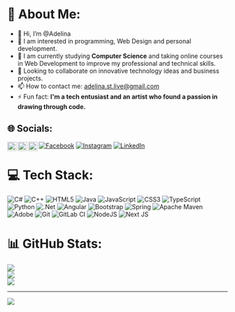 # 💫 About Me:
- 👋 Hi, I’m @Adelina
- 👀 I am interested in programming, Web Design and personal development.
- 🌱 I am currently studying **Computer Science** and taking online courses in Web Development to improve my professional and technical skills.
- 💞️ Looking to collaborate on innovative technology ideas and business projects.
- 📫 How to contact me: adelina.st.live@gmail.com
- ⚡ Fun fact: **I'm a tech entusiast and an artist who found a passion in drawing through code.**


## 🌐 Socials:
<a href="https://www.linkedin.com/in/adelinast/"><img align="left" src="https://raw.githubusercontent.com/yushi1007/yushi1007/main/images/linkedin.svg" alt="Adelina Stankova | LinkedIn" width="21px"/></a>
<a href="https://instagram.com/tabbytadi"><img align="left" src="https://raw.githubusercontent.com/yushi1007/yushi1007/main/images/instagram.svg" alt="Adelina Stankova | Instagram" width="21px"/></a>
<a href="[https://instagram.com/yushi.95](https://facebook.com/adelina.stankova.5/)"><img align="left" src="https://raw.githubusercontent.com/yushi1007/yushi1007/main/images/facebook.svg" alt="Adelina Stankova | Facebook" width="21px"/></a>

[![Facebook](https://img.shields.io/badge/Facebook-%231877F2.svg?logo=Facebook&logoColor=white)](https://facebook.com/adelina.stankova.5/) [![Instagram](https://img.shields.io/badge/Instagram-%23E4405F.svg?logo=Instagram&logoColor=white)](https://instagram.com/tabbytadi/) [![LinkedIn](https://img.shields.io/badge/LinkedIn-%230077B5.svg?logo=linkedin&logoColor=white)](https://linkedin.com/in/adelinast/) 

# 💻 Tech Stack:
![C#](https://img.shields.io/badge/c%23-%23239120.svg?style=for-the-badge&logo=csharp&logoColor=white) ![C++](https://img.shields.io/badge/c++-%2300599C.svg?style=for-the-badge&logo=c%2B%2B&logoColor=white) ![HTML5](https://img.shields.io/badge/html5-%23E34F26.svg?style=for-the-badge&logo=html5&logoColor=white) ![Java](https://img.shields.io/badge/java-%23ED8B00.svg?style=for-the-badge&logo=openjdk&logoColor=white) ![JavaScript](https://img.shields.io/badge/javascript-%23323330.svg?style=for-the-badge&logo=javascript&logoColor=%23F7DF1E) ![CSS3](https://img.shields.io/badge/css3-%231572B6.svg?style=for-the-badge&logo=css3&logoColor=white) ![TypeScript](https://img.shields.io/badge/typescript-%23007ACC.svg?style=for-the-badge&logo=typescript&logoColor=white) ![Python](https://img.shields.io/badge/python-3670A0?style=for-the-badge&logo=python&logoColor=ffdd54) ![.Net](https://img.shields.io/badge/.NET-5C2D91?style=for-the-badge&logo=.net&logoColor=white) ![Angular](https://img.shields.io/badge/angular-%23DD0031.svg?style=for-the-badge&logo=angular&logoColor=white) ![Bootstrap](https://img.shields.io/badge/bootstrap-%238511FA.svg?style=for-the-badge&logo=bootstrap&logoColor=white) ![Spring](https://img.shields.io/badge/spring-%236DB33F.svg?style=for-the-badge&logo=spring&logoColor=white) ![Apache Maven](https://img.shields.io/badge/Apache%20Maven-C71A36?style=for-the-badge&logo=Apache%20Maven&logoColor=white) ![Adobe](https://img.shields.io/badge/adobe-%23FF0000.svg?style=for-the-badge&logo=adobe&logoColor=white) ![Git](https://img.shields.io/badge/git-%23F05033.svg?style=for-the-badge&logo=git&logoColor=white) ![GitLab CI](https://img.shields.io/badge/gitlab%20CI-%23181717.svg?style=for-the-badge&logo=gitlab&logoColor=white) ![NodeJS](https://img.shields.io/badge/node.js-6DA55F?style=for-the-badge&logo=node.js&logoColor=white) ![Next JS](https://img.shields.io/badge/Next-black?style=for-the-badge&logo=next.js&logoColor=white)
# 📊 GitHub Stats:
![](https://github-readme-stats.vercel.app/api?username=tabbytadi&theme=dark&hide_border=false&include_all_commits=false&count_private=false)<br/>
![](https://github-readme-streak-stats.herokuapp.com/?user=tabbytadi&theme=dark&hide_border=false)<br/>
![](https://github-readme-stats.vercel.app/api/top-langs/?username=tabbytadi&theme=dark&hide_border=false&include_all_commits=false&count_private=false&layout=compact)

---
[![](https://visitcount.itsvg.in/api?id=tabbytadi&icon=0&color=0)](https://visitcount.itsvg.in)

<!-- Proudly created with GPRM ( https://gprm.itsvg.in ) -->

